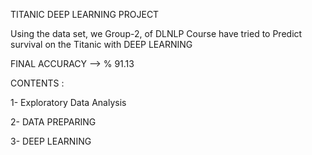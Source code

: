 TITANIC DEEP LEARNING PROJECT

Using the data set, we Group-2, of DLNLP Course have tried to Predict survival on the Titanic with DEEP LEARNING

FINAL ACCURACY --> % 91.13

CONTENTS :

1- Exploratory Data Analysis

2- DATA PREPARING
 
3- DEEP LEARNING
